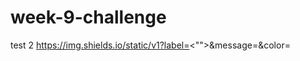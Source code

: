 # week-9-challenge
test 2
https://img.shields.io/static/v1?label=<"">&message=<JavaScript>&color=<blue>

